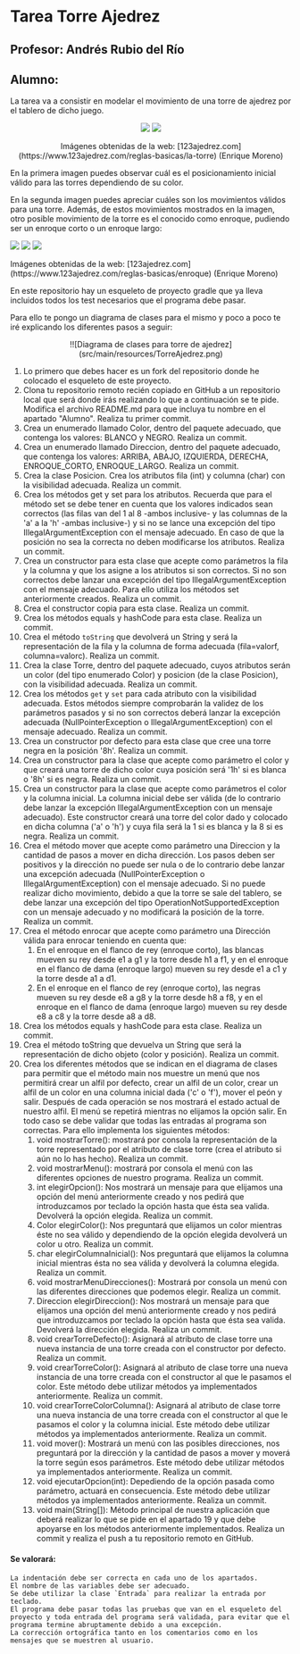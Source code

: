 # Tarea Torre Ajedrez
## Profesor: Andrés Rubio del Río
## Alumno:

La tarea va a consistir en modelar el movimiento de una torre de ajedrez por el tablero de dicho juego.
<div align="center">
<p>
<img src="src/main/resources/posicionInicialTorre.png"/>
<img src="src/main/resources/movimientoTorre.png"/>
</p>
<p style="text-size: xx-small">Imágenes obtenidas de la web: [123ajedrez.com](https://www.123ajedrez.com/reglas-basicas/la-torre) (Enrique Moreno)</p>
</div>

En la primera imagen puedes observar cuál es el posicionamiento inicial válido para las torres dependiendo de su color.

En la segunda imagen puedes apreciar cuáles son los movimientos válidos para una torre. Además, de estos movimientos mostrados en la imagen, otro posible movimiento de la torre es el conocido como enroque, pudiendo ser un enroque corto o un enroque largo:
</div>

<p>
<img src="src/main/resources/PosicionSinEnroque.png"/>
<img src="src/main/resources/Enroque.png"/>
<img src="src/main/resources/EnroqueCortoYLargo.png"/>
</p>
<p style="text-size: xx-small">Imágenes obtenidas de la web: [123ajedrez.com](https://www.123ajedrez.com/reglas-basicas/enroque) (Enrique Moreno)</p>
</div>

En este repositorio hay un esqueleto de proyecto gradle que ya lleva incluidos todos los test necesarios que el programa debe pasar.

Para ello te pongo un diagrama de clases para el mismo y poco a poco te iré explicando los diferentes pasos a seguir:
<div align="center">!![Diagrama de clases para torre de ajedrez](src/main/resources/TorreAjedrez.png)
</div>

1. Lo primero que debes hacer es un fork del repositorio donde he colocado el esqueleto de este proyecto.
2. Clona tu repositorio remoto recién copiado en GitHub a un repositorio local que será donde irás realizando lo que a continuación se te pide. Modifica el archivo README.md para que incluya tu nombre en el apartado "Alumno". Realiza tu primer commit.
3. Crea un enumerado llamado Color, dentro del paquete adecuado, que contenga los valores: BLANCO y NEGRO. Realiza un commit.
4. Crea un enumerado llamado Direccion, dentro del paquete adecuado, que contenga los valores: ARRIBA, ABAJO, IZQUIERDA, DERECHA, ENROQUE_CORTO, ENROQUE_LARGO. Realiza un commit.
5. Crea la clase Posicion. Crea los atributos fila (int) y columna (char) con la visibilidad adecuada. Realiza un commit.
6. Crea los métodos get y set para los atributos. Recuerda que para el método set se debe tener en cuenta que los valores indicados sean correctos (las filas van del 1 al 8 -ambos inclusive- y las columnas de la 'a' a la 'h' -ambas inclusive-) y si no se lance una excepción del tipo IllegalArgumentException con el mensaje adecuado. En caso de que la posición no sea la correcta no deben modificarse los atributos. Realiza un commit.
7. Crea un constructor para esta clase que acepte como parámetros la fila y la columna y que los asigne a los atributos si son correctos. Si no son correctos debe lanzar una excepción del tipo IllegalArgumentException con el mensaje adecuado. Para ello utiliza los métodos set anteriormente creados. Realiza un commit.
8. Crea el constructor copia para esta clase. Realiza un commit.
9. Crea los métodos equals y hashCode para esta clase. Realiza un commit.
10. Crea el método `toString` que devolverá un String y será la representación de la fila y la columna de forma adecuada (fila=valorf, columna=valorc). Realiza un commit.
11. Crea la clase Torre, dentro del paquete adecuado, cuyos atributos serán un color (del tipo enumerado Color) y posicion (de la clase Posicion), con la visibilidad adecuada. Realiza un commit.
12. Crea los métodos `get` y `set` para cada atributo con la visibilidad adecuada. Estos métodos siempre comprobarán la validez de los parámetros pasados y si no son correctos deberá lanzar la excepción adecuada (NullPointerException o IllegalArgumentException) con el mensaje adecuado. Realiza un commit.
13. Crea un constructor por defecto para esta clase que cree una torre negra en la posición '8h'. Realiza un commit.
14. Crea un constructor para la clase que acepte como parámetro el color y que creará una torre de dicho color cuya posición será '1h' si es blanca o '8h' si es negra. Realiza un commit.
15. Crea un constructor para la clase que acepte como parámetros el color y la columna inicial. La columna inicial debe ser válida (de lo contrario debe lanzar la excepción IllegalArgumentException con un mensaje adecuado). Este constructor creará una torre del color dado y colocado en dicha columna ('a' o 'h') y cuya fila será la 1 si es blanca y la 8 si es negra. Realiza un commit.
16. Crea el método mover que acepte como parámetro una Direccion y la cantidad de pasos a mover en dicha dirección. Los pasos deben ser positivos y la dirección no puede ser nula o de lo contrario debe lanzar una excepción adecuada (NullPointerException o IllegalArgumentException) con el mensaje adecuado. Si no puede realizar dicho movimiento, debido a que la torre se sale del tablero, se debe lanzar una excepción del tipo OperationNotSupportedException con un mensaje adecuado y no modificará la posición de la torre. Realiza un commit.
17. Crea el método enrocar que acepte como parámetro una Dirección válida para enrocar teniendo en cuenta que: 
	1. En el enroque en el flanco de rey (enroque corto), las blancas mueven su rey desde e1 a g1 y la torre desde h1 a f1, y en el enroque en el flanco de dama (enroque largo) mueven su rey desde e1 a c1 y la torre desde a1 a d1.
	2. En el enroque en el flanco de rey (enroque corto), las negras mueven su rey desde e8 a g8 y la torre desde h8 a f8, y en el enroque en el flanco de dama (enroque largo) mueven su rey desde e8 a c8 y la torre desde a8 a d8.
18. Crea los métodos equals y hashCode para esta clase. Realiza un commit.
19. Crea el método toString que devuelva un String que será la representación de dicho objeto (color y posición). Realiza un commit.
20. Crea los diferentes métodos que se indican en el diagrama de clases para permitir que el método main nos muestre un menú que nos permitirá crear un alfil por defecto, crear un alfil de un color, crear un alfil de un color en una columna inicial dada ('c' o 'f'), mover el peón y salir. Después de cada operación se nos mostrará el estado actual de nuestro alfil. El menú se repetirá mientras no elijamos la opción salir. En todo caso se debe validar que todas las entradas al programa son correctas. Para ello implementa los siguientes métodos:
    1. void mostrarTorre(): mostrará por consola la representación de la torre representado por el atributo de clase torre (crea el atributo si aún no lo has hecho). Realiza un commit.
    2. void mostrarMenu(): mostrará por consola el menú con las diferentes opciones de nuestro programa. Realiza un commit.
    3. int elegirOpcion(): Nos mostrará un mensaje para que elijamos una opción del menú anteriormente creado y nos pedirá que introduzcamos por teclado la opción hasta que ésta sea valida. Devolverá la opción elegida. Realiza un commit.
    4. Color elegirColor(): Nos preguntará que elijamos un color mientras éste no sea válido y dependiendo de la opción elegida devolverá un color u otro. Realiza un commit.
    5. char elegirColumnaInicial(): Nos preguntará que elijamos la columna inicial mientras ésta no sea válida y devolverá la columna elegida. Realiza un commit.
    6. void mostrarMenuDirecciones(): Mostrará por consola un menú con las diferentes direcciones que podemos elegir. Realiza un commit.
    7. Direccion elegirDireccion(): Nos mostrará un mensaje para que elijamos una opción del menú anteriormente creado y nos pedirá que introduzcamos por teclado la opción hasta que ésta sea valida. Devolverá la dirección elegida. Realiza un commit.
    8. void crearTorreDefecto(): Asignará al atributo de clase torre una nueva instancia de una torre creada con el constructor por defecto. Realiza un commit.
    9. void crearTorreColor(): Asignará al atributo de clase torre una nueva instancia de una torre creada con el constructor al que le pasamos el color. Este método debe utilizar métodos ya implementados anteriormente. Realiza un commit.
    10. void crearTorreColorColumna(): Asignará al atributo de clase torre una nueva instancia de una torre creada con el constructor al que le pasamos el color y la columna inicial. Este método debe utilizar métodos ya implementados anteriormente. Realiza un commit.
    11. void mover(): Mostrará un menú con las posibles direcciones, nos preguntará por la dirección y la cantidad de pasos a mover y moverá la torre según esos parámetros. Este método debe utilizar métodos ya implementados anteriormente. Realiza un commit.
    12. void ejecutarOpcion(int): Depediendo de la opción pasada como parámetro, actuará en consecuencia. Este método debe utilizar métodos ya implementados anteriormente. Realiza un commit.
    13. void main(String[]): Método principal de nuestra aplicación que deberá realizar lo que se pide en el apartado 19 y que debe apoyarse en los métodos anteriormente implementados. Realiza un commit y realiza el push a tu repositorio remoto en GitHub.


#### Se valorará:

    La indentación debe ser correcta en cada uno de los apartados.
    El nombre de las variables debe ser adecuado.
    Se debe utilizar la clase `Entrada` para realizar la entrada por teclado.
    El programa debe pasar todas las pruebas que van en el esqueleto del proyecto y toda entrada del programa será validada, para evitar que el programa termine abruptamente debido a una excepción.
    La corrección ortográfica tanto en los comentarios como en los mensajes que se muestren al usuario.
